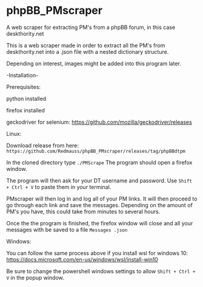 # phpBB_PMscraper
A web scraper for extracting PM's from a phpBB forum, in this case deskthority.net

This is a web scraper made in order to extract all the PM's from deskthority.net into a .json file with a nested dictionary structure. 

Depending on interest, images might be added into this program later.  

-Installation-

Prerequisites:

python installed

firefox installed

geckodriver for selenium: https://github.com/mozilla/geckodriver/releases


Linux:

Download release from here: `https://github.com/Redmauss/phpBB_PMscraper/releases/tag/phpBBdtpm`  


In the cloned directory type `./PMScrape` The program should open a firefox window. 

The program will then ask for your DT username and password.  Use `Shift + Ctrl + V` to paste them in your terminal.

PMscraper will then log in and log all of your PM links.  It will then proceed to go through each link and save the messages. Depending on the amount of PM's you have, this could take from minutes to several hours. 

Once the the program is finished, the firefox window will close and all your messages with be saved to a file `Messages .json`

Windows:

You can follow the same process above if you install wsl for windows 10: https://docs.microsoft.com/en-us/windows/wsl/install-win10

Be sure to change the powershell windows settings to allow `Shift + Ctrl + V` in the popup window. 



